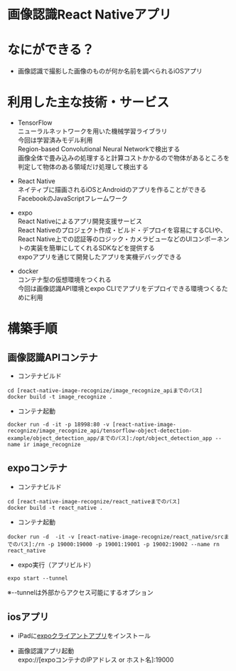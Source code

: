 画像認識React Nativeアプリ
====

# なにができる？
- 画像認識で撮影した画像のものが何か名前を調べられるiOSアプリ

# 利用した主な技術・サービス
- TensorFlow  
ニューラルネットワークを用いた機械学習ライブラリ  
今回は学習済みモデル利用  
Region-based Convolutional Neural Networkで検出する  
画像全体で畳み込みの処理すると計算コストかかるので物体があるところを判定して物体のある領域だけ処理して検出する

- React Native  
ネイティブに描画されるiOSとAndroidのアプリを作ることができるFacebookのJavaScriptフレームワーク

- expo  
React Nativeによるアプリ開発支援サービス  
React Nativeのプロジェクト作成・ビルド・デプロイを容易にするCLIや、React Native上での認証等のロジック・カメラビューなどのUIコンポーネントの実装を簡単にしてくれるSDKなどを提供する  
expoアプリを通じて開発したアプリを実機デバッグできる

- docker  
コンテナ型の仮想環境をつくれる  
今回は画像認識API環境とexpo CLIでアプリをデプロイできる環境つくるために利用

# 構築手順
## 画像認識APIコンテナ
- コンテナビルド
```
cd [react-native-image-recognize/image_recognize_apiまでのパス]
docker build -t image_recognize .
```

- コンテナ起動
```
docker run -d -it -p 18998:80 -v [react-native-image-recognize/image_recognize_api/tensorflow-object-detection-example/object_detection_app/までのパス]:/opt/object_detection_app --name ir image_recognize
```

## expoコンテナ
- コンテナビルド
```
cd [react-native-image-recognize/react_nativeまでのパス]
docker build -t react_native .
```

- コンテナ起動
```
docker run -d  -it -v [react-native-image-recognize/react_native/srcまでのパス]:/rn -p 19000:19000 -p 19001:19001 -p 19002:19002 --name rn react_native
```

- expo実行（アプリビルド）
```
expo start --tunnel
```
※--tunnelは外部からアクセス可能にするオプション

## iosアプリ
- iPadに[expoクライアントアプリ](https://apps.apple.com/jp/app/expo-client/id982107779)をインストール

- 画像認識アプリ起動  
expo://[expoコンテナのIPアドレス or ホスト名]:19000
